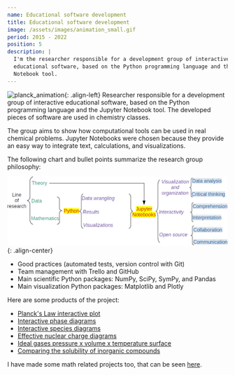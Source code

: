 ```yaml
---
name: Educational software development
title: Educational software development
image: /assets/images/animation_small.gif
period: 2015 - 2022
position: 5
description: |
  I'm the researcher responsible for a development group of interactive
  educational software, based on the Python programming language and the Jupyter
  Notebook tool.
---
```


![planck_animation](/assets/images/animation_small.gif){: .align-left}
Researcher responsible for a development group of interactive educational
software, based on the Python programming language and the Jupyter Notebook
tool. The developed pieces of software are used in chemistry classes.

The group aims to show how computational tools can be used in real chemical
problems. Jupyter Notebooks were chosen because they provide an easy way to
integrate text, calculations, and visualizations.

The following chart and bullet points summarize the research group philosophy:

![imagem_ensino](/assets/images/edu02_english.png){: .align-center}

- Good practices (automated tests, version control with Git)
- Team management with Trello and GitHub
- Main scientific Python packages: NumPy, SciPy, SymPy, and Pandas
- Main visualization Python packages: Matplotlib and Plotly

Here are some products of the project:

- [Planck's Law interactive plot](https://github.com/chicolucio/planck)
- [Interactive phase diagrams](https://github.com/chicolucio/PhaseDiagram)
- [Interactive species diagrams](https://github.com/chicolucio/pH-diagrams)
- [Effective nuclear charge diagrams](https://github.com/chicolucio/zeff)
- [Ideal gases pressure x volume x temperature surface](https://github.com/chicolucio/ideal_gases)
- [Comparing the solubility of inorganic compounds](https://github.com/chicolucio/solutions)

I have made some math related projects too, that can be seen [here](/portfolio/2019-math_projects/).
